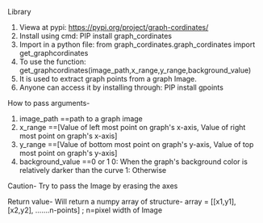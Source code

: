Library
1. Viewa at pypi:  https://pypi.org/project/graph-cordinates/
2. Install using cmd: PIP install graph_cordinates
3. Import in a python file: from graph_cordinates.graph_cordinates import get_graphcordinates
4. To use the function: get_graphcordinates(image_path,x_range,y_range,background_value)
5. It is used to extract graph points from a graph Image.
6. Anyone can access it by installing through: PIP install gpoints

How to pass arguments-
1. image_path ==path to a graph image
2. x_range    ==[Value of left most point on graph's x-axis, Value of right most point on graph's x-axis]
3. y_range    ==[Value of bottom most point on graph's y-axis, Value of top most point on graph's y-axis]
4. background_value ==0 or 1
     0: When the graph's background color is relatively darker than the curve
     1: Otherwise

Caution- 
  Try to pass the Image by erasing the axes
  
Return value-
  Will return a numpy array of structure-
    array = [[x1,y1], [x2,y2], .......n-points]  ; n=pixel width of Image
  

  
